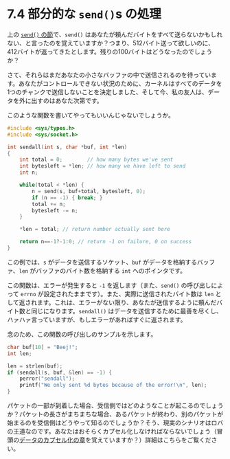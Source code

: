 # 7.4 部分的な `send()`s の処理

上の [`send()` の節](docs/system-calls-or-bust/#sendrecv)で、`send()` はあなたが頼んだバイトをすべて送らないかもしれない、と言ったのを覚えていますか？つまり、512バイト送って欲しいのに、412バイトが返ってきたとします。残りの100バイトはどうなったのでしょうか？

さて、それらはまだあなたの小さなバッファの中で送信されるのを待っています。あなたがコントロールできない状況のために、カーネルはすべてのデータを1つのチャンクで送信しないことを決定しました、そして今、私の友人は、データを外に出すのはあなた次第です。

このような関数を書いてやってもいいんじゃないでしょうか。

```c
#include <sys/types.h>
#include <sys/socket.h>

int sendall(int s, char *buf, int *len)
{
    int total = 0;        // how many bytes we've sent
    int bytesleft = *len; // how many we have left to send
    int n;

    while(total < *len) {
        n = send(s, buf+total, bytesleft, 0);
        if (n == -1) { break; }
        total += n;
        bytesleft -= n;
    }

    *len = total; // return number actually sent here

    return n==-1?-1:0; // return -1 on failure, 0 on success
}
```

この例では、`s` がデータを送信するソケット、`buf` がデータを格納するバッファ、`len` がバッファのバイト数を格納する `int` へのポインタです。

この関数は、エラーが発生すると `-1` を返します（また、`send()` の呼び出しによって `errno` が設定されたままです）。また、実際に送信されたバイト数は `len` として返されます。これは、エラーがない限り、あなたが送信するように頼んだバイト数と同じになります。`sendall()` はデータを送信するために最善を尽くし、ハァハァ言っていますが、もしエラーがあればすぐに返されます。

念のため、この関数の呼び出しのサンプルを示します。

```c
char buf[10] = "Beej!";
int len;

len = strlen(buf);
if (sendall(s, buf, &len) == -1) {
    perror("sendall");
    printf("We only sent %d bytes because of the error!\n", len);
}
```

パケットの一部が到着した場合、受信側ではどのようなことが起こるのでしょうか？パケットの長さがまちまちな場合、あるパケットが終わり、別のパケットが始まるのを受信側はどうやって知るのでしょうか？そう、現実のシナリオはロバの王道なのです。あなたはおそらくカプセル化しなければならないでしょう（冒頭の[データのカプセル化の章](docs/what-is-a-socket/#lowlevel)を覚えていますか？）詳細はこちらをご覧ください。
